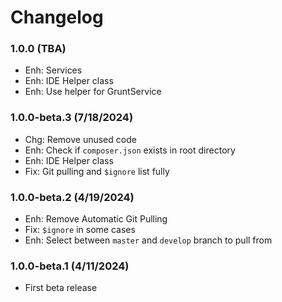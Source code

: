 Changelog
=========

### 1.0.0 (TBA)
- Enh: Services
- Enh: IDE Helper class
- Enh: Use helper for GruntService

### 1.0.0-beta.3 (7/18/2024)
- Chg: Remove unused code
- Enh: Check if `composer.json` exists in root directory
- Enh: IDE Helper class
- Fix: Git pulling and `$ignore` list fully

### 1.0.0-beta.2 (4/19/2024)
- Enh: Remove Automatic Git Pulling
- Fix: `$ignore` in some cases
- Enh: Select between `master` and `develop` branch to pull from

### 1.0.0-beta.1 (4/11/2024)
- First beta release
